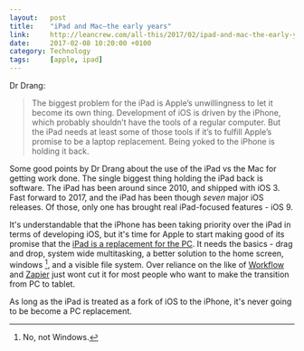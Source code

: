 ```yaml
---
layout:   post
title:    "iPad and Mac—the early years"
link:     http://leancrew.com/all-this/2017/02/ipad-and-mac-the-early-years/
date:     2017-02-08 10:20:00 +0100
category: Technology
tags:     [apple, ipad]
---
```


Dr Drang:

> The biggest problem for the iPad is Apple’s unwillingness to let it become its own thing. Development of iOS is driven by the iPhone, which probably shouldn’t have the tools of a regular computer. But the iPad needs at least some of those tools if it’s to fulfill Apple’s promise to be a laptop replacement. Being yoked to the iPhone is holding it back.

Some good points by Dr Drang about the use of the iPad vs the Mac for getting work done. The single biggest thing holding the iPad back is software. The iPad has been around since 2010, and shipped with iOS 3. Fast forward to 2017, and the iPad has been though *seven* major iOS releases. Of those, only one has brought real iPad-focused features - iOS 9. 

It's understandable that the iPhone has been taking priority over the iPad in terms of developing iOS, but it's time for Apple to start making good of its promise that the [iPad is a replacement for the PC][ipc]. It needs the basics - drag and drop, system wide multitasking, a better solution to the home screen, windows [^1], and a visible file system. Over reliance on the like of [Workflow][wkf] and [Zapier][zap] just wont cut it for most people who want to make the transition from PC to tablet.

As long as the iPad is treated as a fork of iOS to the iPhone, it's never going to be become a PC replacement.

[^1]: No, not Windows.

[ipc]:https://www.youtube.com/watch?v=1zPYW6Ipgok
[wkf]:https://workflow.is/
[zap]:https://zapier.com/zapbook/iphone/
